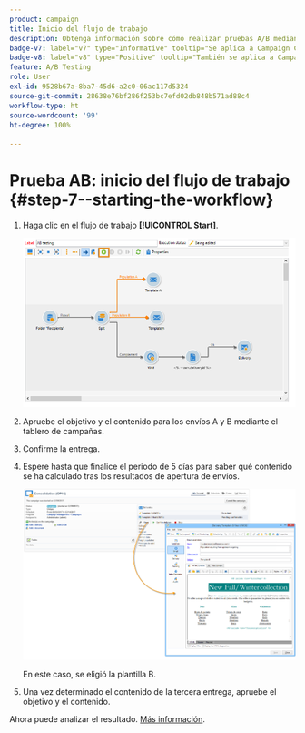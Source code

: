 ```yaml
---
product: campaign
title: Inicio del flujo de trabajo
description: Obtenga información sobre cómo realizar pruebas A/B mediante un caso de uso dedicado
badge-v7: label="v7" type="Informative" tooltip="Se aplica a Campaign Classic v7"
badge-v8: label="v8" type="Positive" tooltip="También se aplica a Campaign v8"
feature: A/B Testing
role: User
exl-id: 9528b67a-8ba7-45d6-a2c0-06ac117d5324
source-git-commit: 28638e76bf286f253bc7efd02db848b571ad88c4
workflow-type: ht
source-wordcount: '99'
ht-degree: 100%

---
```


# Prueba AB: inicio del flujo de trabajo {#step-7--starting-the-workflow}



1. Haga clic en el flujo de trabajo **[!UICONTROL Start]**.

   ![](assets/use_case_abtesting_startwkfl_001.png)

1. Apruebe el objetivo y el contenido para los envíos A y B mediante el tablero de campañas.
1. Confirme la entrega.
1. Espere hasta que finalice el periodo de 5 días para saber qué contenido se ha calculado tras los resultados de apertura de envíos.

   ![](assets/use_case_abtesting_startwkfl_002.png)

   En este caso, se eligió la plantilla B.

1. Una vez determinado el contenido de la tercera entrega, apruebe el objetivo y el contenido.

Ahora puede analizar el resultado. [Más información](a-b-testing-uc-analyzing.md).
